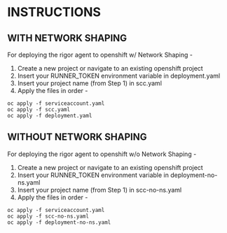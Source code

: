 # INSTRUCTIONS 

## WITH NETWORK SHAPING
For deploying the rigor agent to openshift w/ Network Shaping - 
1. Create a new project or navigate to an existing openshift project
2. Insert your RUNNER_TOKEN environment variable in deployment.yaml
3. Insert your project name (from Step 1) in scc.yaml
4. Apply the files in order - 

```
oc apply -f serviceaccount.yaml
oc apply -f scc.yaml
oc apply -f deployment.yaml
```

## WITHOUT NETWORK SHAPING
For deploying the rigor agent to openshift w/o Network Shaping - 
1. Create a new project or navigate to an existing openshift project
2. Insert your RUNNER_TOKEN environment variable in deployment-no-ns.yaml
3. Insert your project name (from Step 1) in scc-no-ns.yaml
4. Apply the files in order - 

```
oc apply -f serviceaccount.yaml
oc apply -f scc-no-ns.yaml
oc apply -f deployment-no-ns.yaml
```
